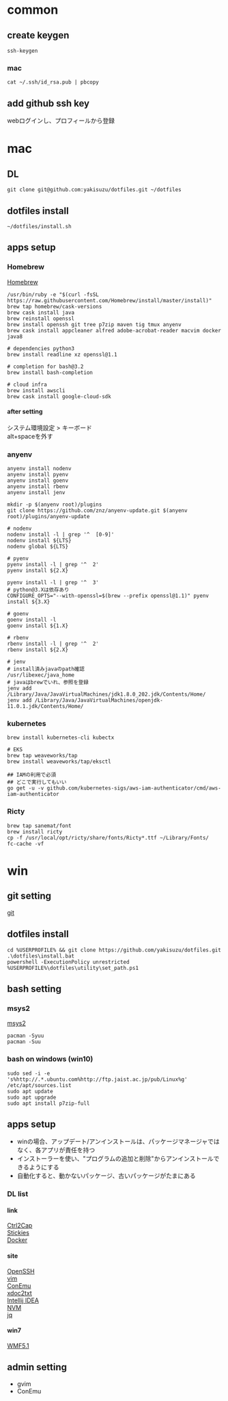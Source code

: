 # common
## create keygen
`ssh-keygen`  

### mac
`cat ~/.ssh/id_rsa.pub | pbcopy`

## add github ssh key
webログインし、プロフィールから登録  


# mac
## DL
`git clone git@github.com:yakisuzu/dotfiles.git ~/dotfiles`  

## dotfiles install
`~/dotfiles/install.sh`  

## apps setup
### Homebrew
[Homebrew](https://brew.sh/index_ja)  
```
/usr/bin/ruby -e "$(curl -fsSL https://raw.githubusercontent.com/Homebrew/install/master/install)"
brew tap homebrew/cask-versions
brew cask install java
brew reinstall openssl
brew install openssh git tree p7zip maven tig tmux anyenv
brew cask install appcleaner alfred adobe-acrobat-reader macvim docker java8

# dependencies python3
brew install readline xz openssl@1.1

# completion for bash@3.2
brew install bash-completion

# cloud infra
brew install awscli
brew cask install google-cloud-sdk
```

#### after setting
システム環境設定 > キーボード  
alt+spaceを外す  

### anyenv
```
anyenv install nodenv
anyenv install pyenv
anyenv install goenv
anyenv install rbenv
anyenv install jenv

mkdir -p $(anyenv root)/plugins
git clone https://github.com/znz/anyenv-update.git $(anyenv root)/plugins/anyenv-update

# nodenv
nodenv install -l | grep '^  [0-9]'
nodenv install ${LTS}
nodenv global ${LTS}

# pyenv
pyenv install -l | grep '^  2'
pyenv install ${2.X}

pyenv install -l | grep '^  3'
# python@3.Xは依存あり
CONFIGURE_OPTS="--with-openssl=$(brew --prefix openssl@1.1)" pyenv install ${3.X}

# goenv
goenv install -l
goenv install ${1.X}

# rbenv
rbenv install -l | grep '^  2'
rbenv install ${2.X}

# jenv
# install済みjavaのpath確認
/usr/libexec/java_home
# javaはbrewでいれ、参照を登録
jenv add /Library/Java/JavaVirtualMachines/jdk1.8.0_202.jdk/Contents/Home/
jenv add /Library/Java/JavaVirtualMachines/openjdk-11.0.1.jdk/Contents/Home/
```

### kubernetes
```
brew install kubernetes-cli kubectx

# EKS
brew tap weaveworks/tap
brew install weaveworks/tap/eksctl

## IAMの利用で必須
## どこで実行してもいい
go get -u -v github.com/kubernetes-sigs/aws-iam-authenticator/cmd/aws-iam-authenticator
```

### Ricty
```
brew tap sanemat/font
brew install ricty
cp -f /usr/local/opt/ricty/share/fonts/Ricty*.ttf ~/Library/Fonts/
fc-cache -vf
```


# win
## git setting
[git](https://github.com/git-for-windows/git/releases/latest)  

## dotfiles install
```
cd %USERPROFILE% && git clone https://github.com/yakisuzu/dotfiles.git  
.\dotfiles\install.bat  
powershell -ExecutionPolicy unrestricted %USERPROFILE%\dotfiles\utility\set_path.ps1  
```

## bash setting
### msys2
[msys2](http://sourceforge.net/projects/msys2/files/latest/download)  
```
pacman -Syuu  
pacman -Suu  
```

### bash on windows (win10)
```
sudo sed -i -e 's%http://.*.ubuntu.com%http://ftp.jaist.ac.jp/pub/Linux%g' /etc/apt/sources.list  
sudo apt update  
sudo apt upgrade  
sudo apt install p7zip-full  
```

## apps setup
- winの場合、アップデート/アンインストールは、パッケージマネージャではなく、各アプリが責任を持つ  
- インストーラーを使い、"プログラムの追加と削除"からアンインストールできるようにする  
- 自動化すると、動かないパッケージ、古いパッケージがたまにある  

### DL list
#### link
[Ctrl2Cap](http://download.sysinternals.com/files/Ctrl2Cap.zip)  
[Stickies](http://www.zhornsoftware.co.uk/support/kb00013-7.1e.exe)  
[Docker](https://download.docker.com/win/stable/Docker%20for%20Windows%20Installer.exe)  

#### site
[OpenSSH](https://github.com/PowerShell/Win32-OpenSSH/releases/latest)  
[vim](https://github.com/koron/vim-kaoriya/releases/latest)  
[ConEmu](https://github.com/Maximus5/ConEmu/releases/latest)  
[xdoc2txt](http://ebstudio.info/home/xdoc2txt.html)  
[Intellij IDEA](https://www.jetbrains.com/idea/download/download-thanks.html?platform=windows)  
[NVM](https://github.com/coreybutler/nvm-windows/releases/latest)  
[jq](https://stedolan.github.io/jq/download/)  

#### win7
[WMF5.1](https://go.microsoft.com/fwlink/?linkid=839523)  

## admin setting
- gvim  
- ConEmu  
